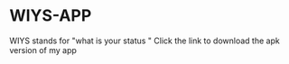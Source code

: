 # WIYS-APP
WIYS stands for "what is your status "
Click the link to download the apk version of my app
